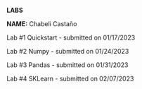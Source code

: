 **LABS**

**NAME:** Chabeli Castaño

Lab #1 Quickstart - submitted on 01/17/2023

Lab #2 Numpy - submitted on 01/24/2023

Lab #3 Pandas - submitted on 01/31/2023

Lab #4 SKLearn - submitted on 02/07/2023
